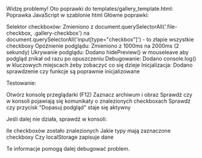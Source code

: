 Widzę problemy! Oto poprawki do templates/gallery_template.html:
Poprawka JavaScript w szablonie
html<script>
document.addEventListener('DOMContentLoaded', function () {
    const galleries = [
      document.getElementById('filesWithPreviewsGallery'),
    ].filter(Boolean);

    const previewModal = document.getElementById('previewModal');
    const previewBackdrop = document.getElementById('previewBackdrop');
    const previewImg = document.getElementById('previewImg');
    const matchBtn = document.getElementById('matchPreviewBtn');
    const matchStatus = document.getElementById('matchStatus');

    function showPreview(imageSrc) {
      if (!imageSrc) return;
      console.log('Pokazuję podgląd:', imageSrc);
      previewImg.src = imageSrc;
      previewModal.classList.add('show');
      previewBackdrop.classList.add('show');
    }

    function hidePreview() {
      previewModal.classList.remove('show');
      previewBackdrop.classList.remove('show');
      previewImg.src = '';
    }

    // === OBSŁUGA PODGLĄDU OBRAZÓW - HOVER Z OPÓŹNIENIEM ===
    galleries.forEach((gallery) => {
      const images = gallery.querySelectorAll('.preview-image');
      images.forEach((img) => {
        let hoverTimeout;
        img.addEventListener('mouseenter', function () { 
          hoverTimeout = setTimeout(() => { 
            console.log('Hover na obrazie, pokazuję podgląd');
            showPreview(this.src); 
          }, 2000); // ZMIENIONO NA 2 SEKUNDY
        });
        img.addEventListener('mouseleave', function () { 
          clearTimeout(hoverTimeout); 
          hidePreview(); // DODANO - ukryj od razu po opuszczeniu
        });
      });
    });

    const previewLinks = document.querySelectorAll('.preview-link');
    previewLinks.forEach((link) => {
      let hoverTimeout;
      link.addEventListener('mouseenter', function () {
        const previewSrc = this.getAttribute('data-preview-src');
        if (previewSrc) { 
          hoverTimeout = setTimeout(() => { 
            console.log('Hover na linku, pokazuję podgląd:', previewSrc);
            showPreview(previewSrc); 
          }, 2000); // ZMIENIONO NA 2 SEKUNDY
        }
      });
      link.addEventListener('mouseleave', function () { 
        clearTimeout(hoverTimeout); 
        hidePreview(); // DODANO - ukryj od razu po opuszczeniu
      });
    });

    previewBackdrop.addEventListener('click', hidePreview);
    previewModal.addEventListener('click', (e) => { if(e.target === previewModal) hidePreview(); });
    document.addEventListener('keydown', function (e) { if (e.key === 'Escape') hidePreview(); });

    // === FUNKCJA DOPASOWANIA PODGLĄDU - NAPRAWIONA ===
    if (matchBtn) {
      console.log('Inicjalizuję funkcję dopasowania podglądu');
      
      let localStorageAvailable = false;
      try {
          if (typeof Storage !== 'undefined' && localStorage) {
              localStorage.setItem('test','test');
              localStorage.removeItem('test');
              localStorageAvailable = true;
              console.log('localStorage dostępny');
          }
      } catch (e) {
          console.warn('localStorage nie jest dostępny:', e);
      }

      if (!localStorageAvailable) {
          matchBtn.style.display = 'none';
          if(matchStatus) matchStatus.textContent = '⚠️ Funkcje uczenia niedostępne.';
          return;
      }

      // POPRAWIONY SELEKTOR - wszystkie checkboxy
      const checkboxes = document.querySelectorAll('input[type="checkbox"]');
      console.log('Znaleziono checkboxów:', checkboxes.length);

      function updateMatchButton() {
          console.log('Aktualizuję stan przycisku dopasowania');
          
          const archiveChecked = Array.from(checkboxes).filter(cb => {
              const isArchive = cb.dataset.type === 'archive' || cb.classList.contains('gallery-checkbox');
              console.log(`Checkbox ${cb.dataset.file}: checked=${cb.checked}, isArchive=${isArchive}`);
              return cb.checked && isArchive;
          });
          
          const imageChecked = Array.from(checkboxes).filter(cb => {
              const isImage = cb.dataset.type === 'image';
              console.log(`Checkbox ${cb.dataset.file}: checked=${cb.checked}, isImage=${isImage}`);
              return cb.checked && isImage;
          });

          console.log('Archiwów zaznaczonych:', archiveChecked.length);
          console.log('Obrazów zaznaczonych:', imageChecked.length);

          const canMatch = archiveChecked.length === 1 && imageChecked.length === 1;
          matchBtn.disabled = !canMatch;

          if (matchStatus) {
              if (canMatch) {
                  const archiveName = archiveChecked[0].dataset.file;
                  const imageName = imageChecked[0].dataset.file;
                  matchStatus.textContent = `Gotowy: ${archiveName} ↔ ${imageName}`;
                  console.log('Przycisk gotowy do dopasowania');
              } else if (archiveChecked.length === 0 && imageChecked.length === 0) {
                  matchStatus.textContent = 'Zaznacz 1 archiwum i 1 obraz';
              } else if (archiveChecked.length === 0) {
                  matchStatus.textContent = 'Zaznacz 1 archiwum';
              } else if (imageChecked.length === 0) {
                  matchStatus.textContent = 'Zaznacz 1 obraz';
              } else {
                  matchStatus.textContent = 'Zaznacz tylko 1 archiwum i 1 obraz';
              }
          }
      }

      // DODAJ LISTENERY DO WSZYSTKICH CHECKBOXÓW
      checkboxes.forEach((checkbox, index) => {
          console.log(`Dodaję listener do checkboxa ${index}:`, checkbox.dataset.file);
          
          checkbox.addEventListener('change', function () {
              console.log(`Checkbox ${this.dataset.file} zmieniony na:`, this.checked);
              
              if (this.checked) {
                  const currentType = this.dataset.type || (this.classList.contains('gallery-checkbox') ? 'archive' : 'unknown');
                  console.log('Typ bieżącego checkboxa:', currentType);
                  
                  // Odznacz inne checkboxy tego samego typu
                  checkboxes.forEach((otherCb) => {
                      if (otherCb !== this) {
                          const otherType = otherCb.dataset.type || (otherCb.classList.contains('gallery-checkbox') ? 'archive' : 'unknown');
                          if (otherType === currentType && otherCb.checked) {
                              console.log(`Odznaczam ${otherCb.dataset.file} (ten sam typ)`);
                              otherCb.checked = false;
                          }
                      }
                  });
              }
              updateMatchButton();
          });
      });

      matchBtn.addEventListener('click', function () {
          console.log('Kliknięto przycisk dopasowania');
          
          const archiveCb = Array.from(checkboxes).find(cb => {
              return cb.checked && (cb.dataset.type === 'archive' || cb.classList.contains('gallery-checkbox'));
          });
          const imageCb = Array.from(checkboxes).find(cb => {
              return cb.checked && cb.dataset.type === 'image';
          });

          console.log('Znaleziony checkbox archiwum:', archiveCb?.dataset.file);
          console.log('Znaleziony checkbox obrazu:', imageCb?.dataset.file);

          if (archiveCb && imageCb) {
              // Pobierz basename z nazwy pliku
              const getBasename = (filename) => {
                  const lastDotIndex = filename.lastIndexOf('.');
                  return lastDotIndex > 0 ? filename.substring(0, lastDotIndex) : filename;
              };

              const matchData = {
                  archiveFile: archiveCb.dataset.file,
                  archivePath: archiveCb.dataset.path.replace(/\\/g, '/'),
                  imageFile: imageCb.dataset.file,
                  imagePath: imageCb.dataset.path.replace(/\\/g, '/'),
                  archiveBasename: getBasename(archiveCb.dataset.file),
                  imageBasename: getBasename(imageCb.dataset.file),
                  timestamp: new Date().toISOString(),
                  currentFolder: getCurrentFolder()
              };

              console.log('🎯 Zapisuję dopasowanie:', matchData);

              const matchKey = 'learningMatch_' + Date.now();
              localStorage.setItem(matchKey, JSON.stringify(matchData));
              localStorage.setItem('latestLearningMatch', matchKey);

              if(matchStatus) matchStatus.textContent = '✅ Zapisano! Nauka algorytmu...';
              matchBtn.disabled = true;
              matchBtn.textContent = '⏳ Przetwarzanie...';

              // Odznacz checkboxy
              archiveCb.checked = false;
              imageCb.checked = false;

              // Przywróć stan przycisku po 3 sekundach
              setTimeout(() => {
                  matchBtn.disabled = false;
                  matchBtn.textContent = '🎯 Dopasuj podgląd';
                  if(matchStatus) matchStatus.textContent = '';
                  updateMatchButton(); // Odśwież stan
              }, 3000);
          } else {
              console.error('Nie znaleziono odpowiednich checkboxów!');
          }
      });

      // Inicjalne sprawdzenie
      updateMatchButton();
    }

    // Reszta kodu pozostaje bez zmian...
    // [usuwanie plików, localStorage itp.]
    
    const deleteButtons = document.querySelectorAll('.delete-image-btn');
    deleteButtons.forEach((button) => {
      button.addEventListener('click', function (e) {
        e.preventDefault(); e.stopPropagation();
        const filePath = this.dataset.filePath;
        const fileName = this.dataset.fileName;
        if (confirm(`Czy na pewno chcesz usunąć plik "${fileName}" do kosza?`)) {
          try {
            if (typeof Storage === 'undefined' || !localStorage) { alert('Funkcja usuwania nie jest dostępna.'); return; }
            const deleteData = { action: 'deleteFile', filePath: filePath, fileName: fileName, timestamp: new Date().toISOString() };
            console.log('🗑️ Usuwanie pliku:', deleteData);
            const deleteKey = 'deleteFile_' + Date.now();
            localStorage.setItem(deleteKey, JSON.stringify(deleteData));
            localStorage.setItem('latestDelete', deleteKey);
            this.textContent = '⏳'; this.disabled = true; this.style.opacity = '0.5';
            const statusDiv = document.createElement('div');
            statusDiv.className = 'file-operation-notification warning';
            statusDiv.textContent = `⏳ Usuwanie "${fileName}"...`;
            document.body.appendChild(statusDiv);
            setTimeout(() => { if (statusDiv.parentNode) statusDiv.parentNode.removeChild(statusDiv); }, 5000);
          } catch (err) { console.error('Błąd usuwania pliku:', err); alert('Wystąpił błąd podczas usuwania.'); }
        }
      });
    });

    // Logika dla przywracania rozmiaru kafelków z localStorage
    if (typeof localStorage !== 'undefined' && localStorage.getItem('galleryTileSize')) {
        const savedSize = localStorage.getItem('galleryTileSize');
        const galleriesToResize = document.querySelectorAll('.gallery');
        galleriesToResize.forEach(gallery => {
            gallery.style.gridTemplateColumns = `repeat(auto-fill, minmax(${savedSize}px, 1fr))`;
        });
    }
});
</script>
Główne poprawki:

Selektor checkboxów: Zmieniono z document.querySelectorAll('.file-checkbox, .gallery-checkbox') na document.querySelectorAll('input[type="checkbox"]') - to złapie wszystkie checkboxy
Opóźnienie podglądu: Zmieniono z 1000ms na 2000ms (2 sekundy)
Ukrywanie podglądu: Dodano hidePreview() w mouseleave aby podgląd znikał od razu po opuszczeniu
Debugowanie: Dodano console.log() w kluczowych miejscach żeby zobaczyć co się dzieje
Inicjalizacja: Dodano sprawdzenie czy funkcje są poprawnie inicjalizowane

Testowanie:

Otwórz konsolę przeglądarki (F12)
Zaznacz archiwum i obraz
Sprawdź czy w konsoli pojawiają się komunikaty o znalezionych checkboxach
Sprawdź czy przycisk "Dopasuj podgląd" staje się aktywny

Jeśli dalej nie działa, sprawdź w konsoli:

Ile checkboxów zostało znalezionych
Jakie typy mają zaznaczone checkboxy
Czy localStorage zapisuje dane

Te informacje pomogą dalej debugować problem.